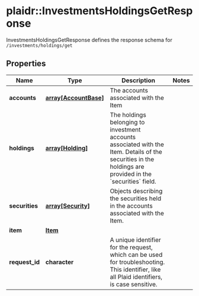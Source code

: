 # plaidr::InvestmentsHoldingsGetResponse

InvestmentsHoldingsGetResponse defines the response schema for `/investments/holdings/get`

## Properties
Name | Type | Description | Notes
------------ | ------------- | ------------- | -------------
**accounts** | [**array[AccountBase]**](AccountBase.md) | The accounts associated with the Item | 
**holdings** | [**array[Holding]**](Holding.md) | The holdings belonging to investment accounts associated with the Item. Details of the securities in the holdings are provided in the &#x60;securities&#x60; field.  | 
**securities** | [**array[Security]**](Security.md) | Objects describing the securities held in the accounts associated with the Item.  | 
**item** | [**Item**](Item.md) |  | 
**request_id** | **character** | A unique identifier for the request, which can be used for troubleshooting. This identifier, like all Plaid identifiers, is case sensitive. | 


